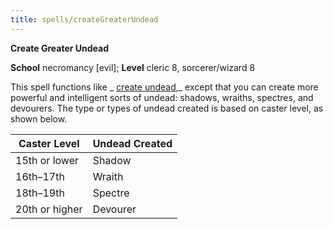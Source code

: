 ```yaml
---
title: spells/createGreaterUndead
---
```

 **Create Greater Undead**

**School** necromancy [evil]; **Level** cleric 8, sorcerer/wizard 8

This spell functions like _ [create undead](createUndead#_create-undead),_ except that you can create more powerful and intelligent sorts of undead: shadows, wraiths, spectres, and devourers. The type or types of undead created is based on caster level, as shown below.

| Caster Level | Undead Created |
| --- | --- |
| 15th or lower | Shadow |
| 16th–17th | Wraith |
| 18th–19th | Spectre |
| 20th or higher | Devourer |

